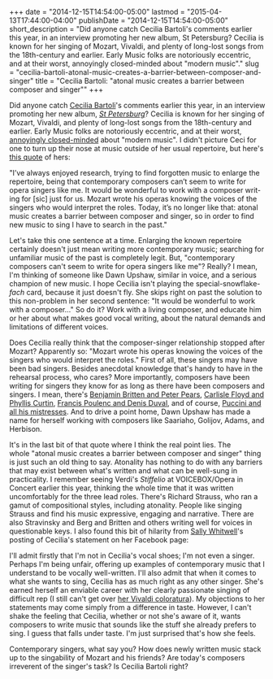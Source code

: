 +++
date = "2014-12-15T14:54:00-05:00"
lastmod = "2015-04-13T17:44:00-04:00"
publishDate = "2014-12-15T14:54:00-05:00"
short_description = "Did anyone catch Cecilia Bartoli's comments earlier this year, in an interview promoting her new album, St Petersburg? Cecilia is known for her singing of Mozart, Vivaldi, and plenty of long-lost songs from the 18th-century and earlier. Early Music folks are notoriously eccentric, and at their worst, annoyingly closed-minded about \"modern music\"."
slug = "cecilia-bartoli-atonal-music-creates-a-barrier-between-composer-and-singer"
title = "Cecilia Bartoli: &quot;atonal music creates a barrier between composer and singer&quot;"
+++

Did anyone catch&nbsp;<a href="http://www.gramilano.com/2014/10/cecilia-bartoli-contemporary-composers-cant-write-opera-singers-like/" target="_blank">Cecilia Bartoli</a>'s comments earlier this year, in an interview promoting&nbsp;her new album,&nbsp;<a href="http://www.amazon.com/St-Petersburg-Deluxe-Edition-Limited/dp/B00M0CX9HM" target="_blank"><em>St Petersburg</em></a>? Cecilia is known for her singing of Mozart, Vivaldi, and plenty of long-lost songs from the 18th-century and earlier. Early Music folks are notoriously eccentric, and at their worst, <a href="http://www.earlymusicworld.com/id44.html" target="_blank">annoyingly closed-minded</a> about "modern music". I didn't picture Ceci for one to turn up their nose at music outside of her usual repertoire, but here's <a href="http://www.gramilano.com/2014/10/cecilia-bartoli-contemporary-composers-cant-write-opera-singers-like/" target="_blank">this quote</a> of hers:<p></p><p>"I’ve always enjoyed research, try­ing to find for­got­ten music to enlarge the rep­er­toire, being that con­tem­por­ary com­posers can’t seem to write for opera sing­ers like me. It would be won­der­ful to work with a com­poser writ­ing for [sic] just for us. Moz­art wrote his operas know­ing the voices of the sing­ers who would inter­pret the roles. Today, it’s no longer like that: atonal music cre­ates a bar­rier between com­poser and singer, so in order to find new music to sing I have to search in the past."</p><p>Let's take this one sentence at a time. Enlarging the known repertoire certainly doesn't just mean writing more contemporary music; searching for unfamiliar music of the past is completely legit. But, "contemporary composers can't seem to write for opera singers like me"? Really? I mean, I'm thinking of someone like Dawn Upshaw, similar in voice, and a serious champion of new music. I hope Cecilia isn't playing the special-snowflake-<em>fach</em> card, because it just doesn't fly. She skips right on past the solution to this non-problem in her second sentence: "It would be wonderful to work with a composer..." So do it? Work with a living composer, and educate him or her about what makes good vocal writing, about the natural demands and limitations of different voices.</p><p>Does Cecilia really think that the composer-singer relationship stopped after Mozart? Apparently so: "Mozart wrote his operas knowing the voices of the singers who would interpret the roles." First of all, these singers may have been bad singers. Besides&nbsp;anecdotal knowledge that's handy to have in the rehearsal process, who cares? More importantly, composers have been writing for singers they know for as long as there have been composers and singers. I mean, there's <a href="http://www.brittenpears.org/" target="_blank">Benjamin Britten and Peter Pears</a>, <a href="http://www.festivalopera.org/curtin.htm" target="_blank">Carlisle Floyd and Phyllis Curtin</a>, <a href="http://florentschmitt.com/2014/08/19/french-soprano-denise-duval-muse-of-francis-poulenc-friend-of-florent-schmitt/" target="_blank">Francis Poulenc and Denis Duval</a>, and of course,&nbsp;<a href="http://en.wikipedia.org/wiki/Giacomo_Puccini#Marriage_and_affairs" target="_blank">Puccini and all his mistresses</a>. And to drive a point home, Dawn Upshaw has made a name for herself working with composers like Saariaho, Golijov, Adams, and Herbison.</p><p>It's in the last bit of that quote where I think the real point lies. The whole&nbsp;"atonal music cre­ates a bar­rier between com­poser and singer" thing is just such an old thing to say. Atonality has nothing to do with any barriers that may exist between what's written and what can be well-sung in practicality. I remember seeing Verdi's&nbsp;<em>Stiffelio</em> at VOICEBOX/Opera in Concert earlier this year, thinking the whole time that it was written uncomfortably for the three lead roles. There's Richard Strauss, who ran a gamut of compositional styles, including atonality. People like singing Strauss and find his music&nbsp;expressive, engaging and narrative. There are also Stravinsky and Berg and Britten and others writing well for voices in questionable keys. I also found this bit of hilarity from <a href="http://sk-sk.pchelplinebd.comwww.fb.me/sally.whitwell.musician/posts/770322526337076?comment_id=770736606295668&amp;offset=0&amp;total_comments=17" target="_blank">Sally Whitwell</a>'s posting of Cecilia's statement on her Facebook page:</p><p><span data-sc-tag="[caption id=&quot;attachment_2335&quot; align=&quot;aligncenter&quot; width=&quot;320&quot;][/caption]" class="sc-node sc-node-caption"></span></p><p>I'll admit firstly that I'm not in Cecilia's vocal shoes; I'm not even a singer. Perhaps I'm being unfair, offering up examples of contemporary music that I understand to be vocally well-written. I'll also admit that when it comes to what she wants to sing, Cecilia has as much right as any other singer. She's earned herself an enviable career with her clearly passionate singing of difficult rep (I still can't get over <a href="http://www.youtube.com/watch?v=rISjBGOtHhs" target="_blank">her Vivaldi coloratura</a>). My objections to her statements may come simply from a difference in taste. However, I can't shake the feeling that Cecilia, whether or not she's aware of it, wants composers to write music that sounds like the stuff she already prefers to sing. I guess that falls under taste. I'm just surprised that's how she feels.</p><p>Contemporary singers, what say you? How does newly written music stack up to the singability of Mozart and his friends? Are today's composers irreverent of the singer's task? Is Cecilia Bartoli right?</p>

